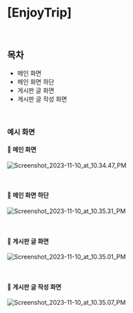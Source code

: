 # [EnjoyTrip]

<br>

## 목차
- 메인 화면
- 메인 화면 하단
- 게시판 글 화면
- 게시판 글 작성 화면

<br>

### 예시 화면

#### 📌 메인 화면

![Screenshot_2023-11-10_at_10.34.47_PM](/uploads/d2da950c863a892f5f79226c3211a3b6/Screenshot_2023-11-10_at_10.34.47_PM.png)

<br>

#### 📌 메인 화면 하단

![Screenshot_2023-11-10_at_10.35.31_PM](/uploads/a001b94d45d0b211ce4c96e8c281aa67/Screenshot_2023-11-10_at_10.35.31_PM.png)

<br>

#### 📌 게시판 글 화면

![Screenshot_2023-11-10_at_10.35.01_PM](/uploads/f2ab39f33477019c8a341f1d5a8098ad/Screenshot_2023-11-10_at_10.35.01_PM.png)

<br>

#### 📌 게시판 글 작성 화면

![Screenshot_2023-11-10_at_10.35.07_PM](/uploads/ec9012d95f082382497791563c937699/Screenshot_2023-11-10_at_10.35.07_PM.png)

<br>
